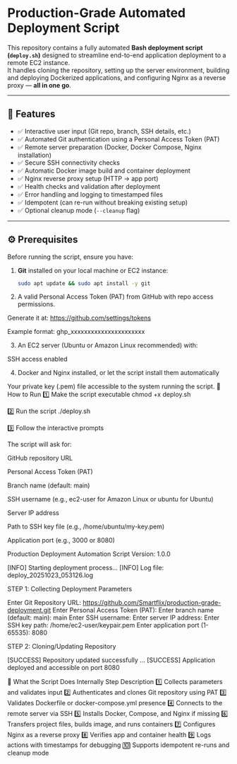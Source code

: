 #  Production-Grade Automated Deployment Script

This repository contains a fully automated **Bash deployment script (`deploy.sh`)** designed to streamline end-to-end application deployment to a remote EC2 instance.  
It handles cloning the repository, setting up the server environment, building and deploying Dockerized applications, and configuring Nginx as a reverse proxy — **all in one go**.

---

## 🧩 Features

- ✅ Interactive user input (Git repo, branch, SSH details, etc.)
- ✅ Automated Git authentication using a Personal Access Token (PAT)
- ✅ Remote server preparation (Docker, Docker Compose, Nginx installation)
- ✅ Secure SSH connectivity checks
- ✅ Automatic Docker image build and container deployment
- ✅ Nginx reverse proxy setup (HTTP → app port)
- ✅ Health checks and validation after deployment
- ✅ Error handling and logging to timestamped files
- ✅ Idempotent (can re-run without breaking existing setup)
- ✅ Optional cleanup mode (`--cleanup` flag)

---

## ⚙️ Prerequisites

Before running the script, ensure you have:

1. **Git** installed on your local machine or EC2 instance:
   ```bash
   sudo apt update && sudo apt install -y git

2. A valid Personal Access Token (PAT) from GitHub with repo access permissions.

Generate it at: https://github.com/settings/tokens

Example format: ghp_xxxxxxxxxxxxxxxxxxxxxx

3. An EC2 server (Ubuntu or Amazon Linux recommended) with:

SSH access enabled

4. Docker and Nginx installed, or let the script install them automatically

  Your private key (.pem) file accessible to the system running the script.
🚀 How to Run
1️⃣ Make the script executable
chmod +x deploy.sh

2️⃣ Run the script
./deploy.sh

3️⃣ Follow the interactive prompts

The script will ask for:

GitHub repository URL

Personal Access Token (PAT)

Branch name (default: main)

SSH username (e.g., ec2-user for Amazon Linux or ubuntu for Ubuntu)

Server IP address

Path to SSH key file (e.g., /home/ubuntu/my-key.pem)

Application port (e.g., 3000 or 8080)

  Production Deployment Automation Script
  Version: 1.0.0

[INFO] Starting deployment process...
[INFO] Log file: deploy_20251023_053126.log

  STEP 1: Collecting Deployment Parameters
  
Enter Git Repository URL: https://github.com/Smartflix/production-grade-deployment.git
Enter Personal Access Token (PAT):
Enter branch name (default: main): main
Enter SSH username: 
Enter server IP address: 
Enter SSH key path: /home/ec2-user/keypair.pem
Enter application port (1-65535): 8080


  STEP 2: Cloning/Updating Repository
  
[SUCCESS] Repository updated successfully
...
[SUCCESS] Application deployed and accessible on port 8080

🧱 What the Script Does Internally
Step	Description
1️⃣	Collects parameters and validates input
2️⃣	Authenticates and clones Git repository using PAT
3️⃣	Validates Dockerfile or docker-compose.yml presence
4️⃣	Connects to the remote server via SSH
5️⃣	Installs Docker, Compose, and Nginx if missing
6️⃣	Transfers project files, builds image, and runs containers
7️⃣	Configures Nginx as a reverse proxy
8️⃣	Verifies app and container health
9️⃣	Logs actions with timestamps for debugging
🔟	Supports idempotent re-runs and cleanup mode

